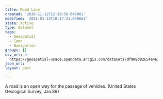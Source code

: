 ```yaml
---
title: Road Line
created: '2020-11-12T12:18:58.646001'
modified: '2021-01-15T18:17:31.649661'
state: active
type: dataset
tags:
  - Geospatial
  - Ienc
  - Navigation
groups: []
csv_url: >-
  https://geospatial-usace.opendata.arcgis.com/datasets/df908d82654a46158f25036ee8a97be8_0.csv?outSR=%7B%22latestWkid%22%3A4326%2C%22wkid%22%3A4326%7D
json_url: ''
layout: post

---
```

A road is an open way for the passage of vehicles. (United States Geological Survey, Jan.89)
